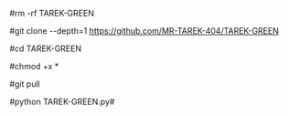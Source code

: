 #rm -rf TAREK-GREEN

#git clone --depth=1 https://github.com/MR-TAREK-404/TAREK-GREEN

#cd TAREK-GREEN

#chmod +x *

#git pull

#python TAREK-GREEN.py#
